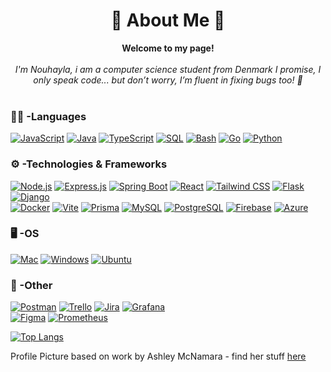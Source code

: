 
<h1 align="center">🤠 About Me 🤠</h1>

<p align="center">
    <b>Welcome to my page!</b><br><br>
    <i>
        I'm Nouhayla, i am a computer science student from Denmark  I promise, I only speak code... but don’t worry, I’m fluent in fixing bugs too! 🐜<br>
    </i><br>
</p>


### 👨‍💻 -Languages

[![JavaScript](https://img.shields.io/badge/javascript-black?style=for-the-badge&logo=javascript)](https://www.javascript.com/)
[![Java](https://img.shields.io/badge/java-black?style=for-the-badge&logo=openjdk)](https://www.java.com/en/)
[![TypeScript](https://img.shields.io/badge/typescript-black?style=for-the-badge&logo=typescript)](https://www.typescriptlang.org/)
[![SQL](https://img.shields.io/badge/sql-black?style=for-the-badge&logo=mariadb)](https://www.w3schools.com/sql/sql_intro.asp)
[![Bash](https://img.shields.io/badge/bash-black?style=for-the-badge&logo=gnu-bash&logoColor=white)](https://en.wikipedia.org/wiki/Bash_(Unix_shell))
[![Go](https://img.shields.io/badge/go-black?style=for-the-badge&logo=go)](https://go.dev/)
[![Python](https://img.shields.io/badge/Python-black?style=for-the-badge&logo=python)](https://www.python.org/)  



### ⚙️ -Technologies & Frameworks

[![Node.js](https://img.shields.io/badge/node.js-black?style=for-the-badge&logo=node.js)](https://nodejs.org/en)
[![Express.js](https://img.shields.io/badge/express-black?style=for-the-badge&logo=express)](https://expressjs.com/)
[![Spring Boot](https://img.shields.io/badge/Spring%20Boot-black?style=for-the-badge&logo=spring-boot)](https://spring.io/)
[![React](https://img.shields.io/badge/react-black?style=for-the-badge&logo=react)](https://react.dev/)
[![Tailwind CSS](https://img.shields.io/badge/tailwindcss-black?style=for-the-badge&logo=tailwind-css)](https://tailwindcss.com/)
[![Flask](https://img.shields.io/badge/Flask-black?style=for-the-badge&logo=flask)](https://flask.palletsprojects.com/)  
[![Django](https://img.shields.io/badge/Django-black?style=for-the-badge&logo=django)](https://www.djangoproject.com/)  
[![Docker](https://img.shields.io/badge/Docker-black?style=for-the-badge&logo=docker)](https://www.docker.com/)
[![Vite](https://img.shields.io/badge/vite-black?style=for-the-badge&logo=vite)](https://vitejs.dev/)
[![Prisma](https://img.shields.io/badge/prisma-black?style=for-the-badge&logo=prisma)](https://www.prisma.io/)
[![MySQL](https://img.shields.io/badge/mysql-black?style=for-the-badge&logo=mysql)](https://www.mysql.com/)
[![PostgreSQL](https://img.shields.io/badge/PostgreSQL-black?style=for-the-badge&logo=postgresql)](https://www.postgresql.org/)
[![Firebase](https://img.shields.io/badge/Firebase-black?style=for-the-badge&logo=firebase)](https://firebase.google.com/)
[![Azure](https://img.shields.io/badge/Azure-black?style=for-the-badge&logo=microsoft-azure)](https://azure.microsoft.com/en-us/)


### 🖥️ -OS

[![Mac](https://img.shields.io/badge/mac-black?style=for-the-badge&logo=apple)](https://www.apple.com/)
[![Windows](https://img.shields.io/badge/windows-black?style=for-the-badge&logo=windows)](https://www.microsoft.com/en-us/windows)
[![Ubuntu](https://img.shields.io/badge/linux-black?style=for-the-badge&logo=Linux)]([https://Ubuntu.org])

### 📱 -Other

[![Postman](https://img.shields.io/badge/Postman-black?style=for-the-badge&logo=postman)](https://www.postman.com/)
[![Trello](https://img.shields.io/badge/Trello-black?style=for-the-badge&logo=trello)](https://trello.com/home)
[![Jira](https://img.shields.io/badge/Jira-black?style=for-the-badge&logo=jira)](https://www.atlassian.com/software/jira)
[![Grafana](https://img.shields.io/badge/Grafana-black?style=for-the-badge&logo=grafana)](https://grafana.com/)  
[![Figma](https://img.shields.io/badge/Figma-black?style=for-the-badge&logo=figma)](https://www.figma.com/)
[![Prometheus](https://img.shields.io/badge/Prometheus-black?style=for-the-badge&logo=prometheus)](https://prometheus.io/)  

[![Top Langs](https://github-readme-stats.vercel.app/api/top-langs/?username=Nouhayla-code&hide=css,html&theme=transparent&hide_border=true&title_color=e6edf3&text_color=e6edf3)](https://github.com/Nouhayla-code/github-readme-stats)










Profile Picture based on work by Ashley McNamara - find her stuff [here](https://github.com/ashleymcnamara/gophers/tree/master)

